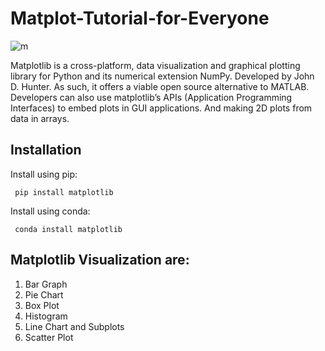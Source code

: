 # Matplot-Tutorial-for-Everyone

![m](https://user-images.githubusercontent.com/30755050/162631553-191dc443-a721-4671-a525-6a8e3abba3ec.png)



Matplotlib is a cross-platform, data visualization and graphical plotting library for Python and its numerical extension NumPy. Developed by John D. Hunter. As such, it offers a viable open source alternative to MATLAB. Developers can also use matplotlib’s APIs (Application Programming Interfaces) to embed plots in GUI applications. And making 2D plots from data in arrays.

## Installation
  Install using pip:

     pip install matplotlib

  Install using conda:

     conda install matplotlib

## Matplotlib Visualization are:
  1. Bar Graph
  2. Pie Chart
  3. Box Plot
  4. Histogram
  5. Line Chart and Subplots
  6. Scatter Plot
  
